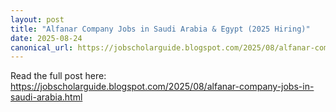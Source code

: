 ```yaml
---
layout: post
title: "Alfanar Company Jobs in Saudi Arabia & Egypt (2025 Hiring)"
date: 2025-08-24
canonical_url: https://jobscholarguide.blogspot.com/2025/08/alfanar-company-jobs-in-saudi-arabia.html
---
```


Read the full post here: https://jobscholarguide.blogspot.com/2025/08/alfanar-company-jobs-in-saudi-arabia.html
